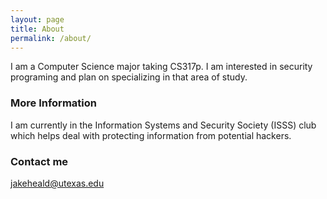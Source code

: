 ```yaml
---
layout: page
title: About
permalink: /about/
---
```


I am a Computer Science major taking CS317p. I am interested in security programing and
plan on specializing in that area of study.

### More Information

I am currently in the Information Systems and Security Society (ISSS) club which helps deal
with protecting information from potential hackers.

### Contact me

[jakeheald@utexas.edu](mailto:email@domain.com)
